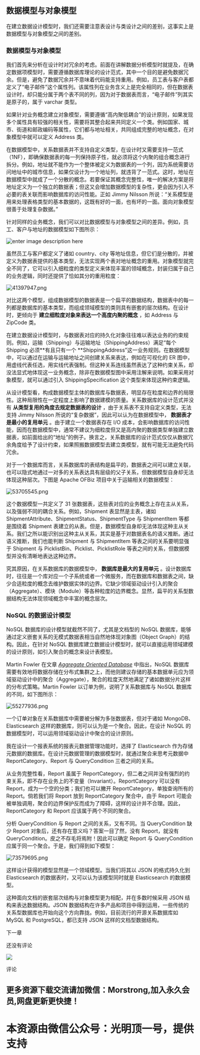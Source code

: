
## 数据模型与对象模型

在建立数据设计模型时，我们还需要注意表设计与类设计之间的差别，这事实上是数据模型与对象模型之间的差别。

### 数据模型与对象模型

我们首先来分析在设计时对冗余的考虑。前面在讲解数据分析模型时就提及，在确定数据项模型时，需要遵循数据库理论的设计范式，其中一个目的是避免数据冗余。但是，避免了数据冗余并不意味着代码能支持重用。例如，员工表与客户表都定义了“电子邮件”这个属性列。该属性列在业务含义上是完全相同的，但在数据表设计时，却只能分属于两个表不同的列，因为对于数据表而言，“电子邮件”列其实是原子的，属于
varchar 类型。

如果针对业务概念建立对象模型，需要遵循“高内聚低耦合”的设计原则，如果发现多个属性具有较强的相关性，需要将其整合起来共同定义一个类。例如国家、城市、街道和邮政编码等属性，它们都与地址相关，共同组成完整的地址概念，在对象模型中就可以定义
Address 类。

在数据模型中，关系数据表并不支持自定义类型，在设计时又需要支持一范式（1NF），即确保数据表的每一列保持原子性，就必须将这个内聚的组合概念进行拆分。例如，地址就不能作为一个整体被定义为数据表的一个列，因为系统需要访问地址中的城市信息，如果仅设计为一个地址列，就违背了一范式。这时，地址在数据模型中就成了一个分散的概念。若要保证其概念完整性，唯一的解决方案是将地址定义为一个独立的数据表；但这又会增加数据模型的复杂性，更会因为引入不必要的表关联而影响数据库的访问性能。正如
Jimmy Nilsson 所说：“关系模型是用来处理表格类型的基本数据的，这既有好的一面，也有坏的一面。面向对象模型很善于处理复杂数据。”

针对同样的业务概念，我们可以对比数据模型与对象模型之间的差异。例如，员工、客户与地址的数据模型如下图所示：

![enter image description
here](https://images.gitbook.cn/3d5b7150-8558-11e9-bf73-a153754b1981)

虽然员工与客户都定义了诸如 country、city
等地址信息，但它们是分散的，并被定义为数据表提供的基本类型，无法实现两个表对地址概念的重用。对象模型就完全不同了，它可以引入细粒度的类型定义来体现丰富的领域概念，封装归属于自己的业务逻辑，同时还提供了恰如其分的重用粒度：

![41397947.png](https://images.gitbook.cn/5a54e480-8558-11e9-922c-b3b9244af210)

对比这两个模型，组成数据模型的数据表是一个扁平的数据结构，数据表中的每一列都是数据库的基本类型，而组成领域模型的类则具有嵌套的层次结构。在设计时，更倾向于
**建立细粒度对象来表达一个高度内聚的概念** ，如 Address 与 ZipCode 类。

在建立数据设计模型时，与数据表对应的持久化对象往往难以表达业务的约束规则。例如，运输（Shipping）与运输地址（ShippingAddress）满足“每个
Shipping 必须**有且只有一个
**ShippingAddress”这一业务规则。在数据模型中，可以通过在运输与运输地址之间创建关系来表达，例如在可视化的 ER
图中，用虚线代表任选，用实线代表强制。但这种关系连线虽然表达了这种约束关系，却没法显式地体现这一业务概念，除非在数据模型图中采用注解来说明。如果采用对象模型，就可以通过引入
ShippingSpecification 这个类型来体现这种约束逻辑。

从设计模型看，构成数据模型主体的数据库与数据表，明显存在粒度和边界的局限性。这种局限性在一定程度上影响了数据建模的质量。关系数据库的设计范式并没有
**从类型复用的角度去规定数据表的设计** ，由于关系表不支持自定义类型，无法支持 Jimmy Nilsson
所说的“复杂数据”，因此可以认为在数据模型中， **数据表才是最小的复用单元** 。由于建立一个数据表存在 I/O
成本，会影响数据库的访问性能，因而在数据模型中，通常不建议为细粒度但又是高内聚的数据类型单独建立数据表，如前面给出的“地址”的例子。换言之，关系数据库的设计范式仅仅从数据冗余角度给予了设计约束，如果照搬数据模型去建立类模型，就有可能无法避免代码冗余。

对于一个数据库而言，关系数据库的表结构是扁平的，数据表之间可以建立关联，也可以隐式地通过一对多的关系表达具有层级的父子关系，但数据模型自身却无法体现这种层次。下图是
Apache OFBiz 项目中关于运输相关的数据模型：

![53705545.png](https://images.gitbook.cn/07c7d0f0-8559-11e9-aff6-af0c2269f7e4)

这个数据模型一共定义了 31 张数据表，这些表对应的业务概念上存在主从关系，以及强弱不同的耦合关系。例如，Shipment 表显然是主表，诸如
ShipmentAttribute、ShipmentStatus、ShipmentType 与 ShipmentItem 等都是围绕着 Shipment
表建立的从表。但是，数据模型自身却无法体现这种主从关系。我们之所以能识别出这种主从关系，其实是基于对数据表名的语义推断。通过语义推断，我们也能判断
Shipment 与 ShipmentItem 等表之间的关系要明显强于 Shipment 与
PicklistBin、Picklist、PicklistRole 等表之间的关系，但数据模型并没有清晰地表达这种边界。

究其原因，在关系数据库的数据模型中， **数据库是最大的复用单元**
。设计数据库时，往往是一个库对应一个子系统或者一个微服务，而在数据库和数据表之间，缺少合适粒度的概念去维护数据实体的边界。它缺少领域驱动设计引入的聚合（Aggregate）、模块（Module）等各种粒度的边界概念。显然，扁平的关系型数据结构无法体现领域概念中丰富的概念层次。

### NoSQL 的数据设计模型

NoSQL 数据库的设计模型就截然不同了，尤其是文档型的 NoSQL 数据库，能够通过定义嵌套关系的无模式数据表相当自然地体现对象图（Object
Graph）的结构。因此，在针对 NoSQL 数据库建立数据设计模型时，就可以直接运用领域建模的设计原则，如引入聚合的概念来设计表模型。

Martin Fowler 在文章 _[Aggregate Oriented
Database](https://www.martinfowler.com/bliki/AggregateOrientedDatabase.html)_
中指出，NoSQL
数据库需要有效地将数据存储在分布式集群之上，而他则建议存储的基本数据单元应为领域驱动设计中的聚合（Aggregate），聚合的粒度天然地满足了诸如数据分片这样的分布式策略。Martin
Fowler 以订单为例，说明了关系数据库与 NoSQL 数据库的不同，如下图所示：

![55277936.png](https://images.gitbook.cn/945b8480-8559-11e9-bf73-a153754b1981)

一个订单对象在关系数据库中需要被分解为多张数据表，但对于诸如 MongoDB、Elasticsearch 这样的数据库，则可以认为是一个聚合。因此，在设计
NoSQL 的数据模型时，可以运用领域驱动设计中聚合的设计原则。

我在设计一个报表系统的报表元数据管理功能时，选择了 Elasticsearch
作为存储元数据的数据库。在设计元数据管理的数据模型时，就通过聚合来思考元数据中 ReportCategory、Report 与 QueryCondition
三者之间的关系。

从业务完整性看，Report 虽属于
ReportCategory，但二者之间并没有强烈的约束关系，即不存在业务上的不变量（Invariant）。ReportCategory 可以没有
Report，成为一个空的分类；我们也可以撇开 ReportCategory，单独查询所有的 Report。倘若我们将 Report 放到
ReportCategory 聚合中，由于 Report
可能会被单独调用，聚合的边界保护反而成为了障碍，这样的设计并不合理。因此，ReportCategory 和 Report 应该属于两个不同的聚合。

分析 QueryCondition 与 Report 之间的关系，又有不同。当 QueryCondition 缺少 Report
对象后，还有存在意义吗？答案一目了然，没有 Report，就没有 QueryCondition。皮之不存毛将焉附！因此可以确定 Report 与
QueryCondition 应属于同一个聚合。于是，我们得到如下模型：

![73579695.png](https://images.gitbook.cn/e88c1970-8559-11e9-b2bb-451f18cbdadc)

这样设计获得的模型显然是一个领域模型。当我们将其以 JSON 的格式持久化到 Elasticsearch 的数据表时，又可以认为该模型同时就是
Elasticsearch 的数据模型。

这种面向文档的嵌套层次结构与对象模型更为相配，并在多数时候采用 JSON 结构来表达数据结构。JSON
数据结构在许多产品和项目中得到运用，一些传统的关系型数据库也开始向这个方向靠拢。例如，目前流行的开源关系数据库如 MySQL 和
PostgreSQL，都已支持 JSON 这样的文档型数据结构。

下一章

还没有评论

![](https://images.gitbook.cn/7e637010-8cc6-11e9-b60e-19c95a6a735a)

评论


## 更多资源下载交流请加微信：Morstrong,加入永久会员,网盘更新更快捷！
# 本资源由微信公众号：光明顶一号，提供支持